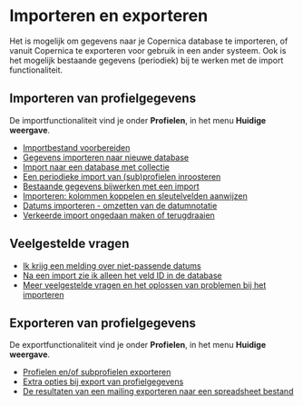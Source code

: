 # Importeren en exporteren

Het is mogelijk om gegevens naar je Copernica database
te importeren, of vanuit Copernica te exporteren voor gebruik in een
ander systeem. Ook is het mogelijk bestaande gegevens (periodiek) bij te
werken met de import functionaliteit.

Importeren van profielgegevens
------------------------------

De importfunctionaliteit vind je onder **Profielen**, in het menu
**Huidige weergave**.

-   [Importbestand
    voorbereiden](./the-requirements-for-a-well-formatted-import-file.md)
-   [Gegevens importeren naar nieuwe
    database](./setting-up-your-database-and-import-your-contacts.md)
-   [Import naar een database met
    collectie](./import-to-a-database-with-collection.md)
-   [Een periodieke import van (sub)profielen
    inroosteren](./schedule-import-from-online-location.md)
-   [Bestaande gegevens bijwerken met een
    import](./updating-a-database-using-an-import.md)
-   [Importeren: kolommen koppelen en sleutelvelden
    aanwijzen](./set-columns-and-choose-the-key-fields.md)
-   [Datums importeren - omzetten van de
    datumnotatie](./importing-dates-with-format-conversion.md)
-   [Verkeerde import ongedaan maken of
    terugdraaien](./can-i-undo-an-import.md)

## Veelgestelde vragen

-   [Ik krijg een melding over niet-passende
    datums](./i-get-a-non-compatible-date-warning.-how-can-i-prevent-this.md)
-   [Na een import zie ik alleen het veld ID in de
    database](./i-created-a-database-imported-contacts-but-all-i-see-is-the-id.md)
-   [Meer veelgestelde vragen en het oplossen van problemen bij het
    importeren](./importing-troubleshooting-and-faq.md)


## Exporteren van profielgegevens

De exportfunctionaliteit vind je onder **Profielen**, in het menu
**Huidige weergave**.

-   [Profielen en/of subprofielen
    exporteren](./export-profiles-and-or-subprofiles.md)
-   [Extra opties bij export van
    profielgegevens](./additional-options-for-your-export-file.md)
-   [De resultaten van een mailing exporteren naar een spreadsheet
    bestand](./export-the-results-of-your-mailing.md)